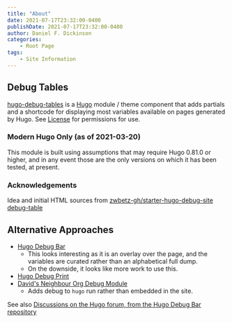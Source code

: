 ```yaml
---
title: "About"
date: 2021-07-17T23:32:00-0400
publishDate: 2021-07-17T23:32:00-0400
author: Daniel F. Dickinson
categories:
    - Root Page
tags:
    - Site Information
---
```


## Debug Tables

[hugo-debug-tables](https://github.com/danielfdickinson/hugo-debug-tables) is a [Hugo](https://gohugo.io) module / theme component that adds partials and a shortcode for displaying most variables available on pages generated by Hugo.
See [License](https://github.com/danielfdickinson/hugo-debug-tables/blob/master/LICENSE) for permissions for use.

### Modern Hugo Only (as of 2021-03-20)

This module is built using assumptions that may require Hugo 0.81.0 or higher, and in any event those are the only versions on which it has been tested, at present.

### Acknowledgements

Idea and initial HTML sources from
[zwbetz-gh/starter-hugo-debug-site debug-table](https://github.com/zwbetz-gh/starter-hugo-debug-site/blob/master/layouts/partials/debug-table.html)

## Alternative Approaches

* [Hugo Debug Bar](https://github.com/JugglerX/hugo-debug-bar)
  * This looks interesting as it is an overlay over the page, and the variables are curated rather than an alphabetical full dump.
  * On the downside, it looks like more work to use this.
* [Hugo Debug Print](https://github.com/kaushalmodi/hugo-debugprint/)
* [David's Neighbour Org Debug Module](https://github.com/dnb-org/dnb-hugo-debug)
  * Adds debug to ``hugo`` run rather than embedded in the site.

See also [Discussions on the Hugo forum, from the Hugo Debug Bar repository](https://github.com/JugglerX/hugo-debug-bar#discussions)
